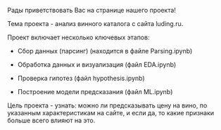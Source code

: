 Рады приветствовать Вас на странице нашего проекта!

Тема проекта - анализ винного каталога с сайта luding.ru.

Проект включает несколько ключевых этапов:

* Сбор данных (парсинг) (находится в файле Parsing.ipynb)

* Обработка данных и визуализация (файл EDA.ipynb)

* Проверка гипотез (файл hypothesis.ipynb)

* Построение модели предсказания (файл ML.ipynb)

Цель проекта - узнать: можно ли предсказывать цену на вино, по указанным характеристикам на сайте, и если да, то какие признаки больше всего влияют на это.
